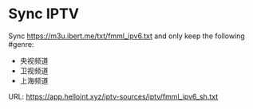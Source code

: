 # Sync IPTV
Sync https://m3u.ibert.me/txt/fmml_ipv6.txt and only keep the following #genre:
- 央视频道
- 卫视频道
- 上海频道

URL: https://app.helloint.xyz/iptv-sources/iptv/fmml_ipv6_sh.txt